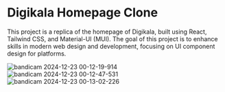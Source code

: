 # Digikala Homepage Clone
This project is a replica of the homepage of Digikala, built using React, Tailwind CSS, and Material-UI (MUI). The goal of this project is to enhance skills in modern web design and development, focusing on UI component design for platforms.

![bandicam 2024-12-23 00-12-19-914](https://github.com/user-attachments/assets/727d50ca-b2da-403a-a487-6e6eecba1d1a)
![bandicam 2024-12-23 00-12-47-531](https://github.com/user-attachments/assets/14a58ec4-d9ae-46b7-b83a-a723a8229052)
![bandicam 2024-12-23 00-13-02-226](https://github.com/user-attachments/assets/9c752dd1-2a00-4dc1-843d-82ba295c1f0d)
